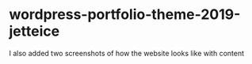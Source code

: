 # wordpress-portfolio-theme-2019-jetteice

I also added two screenshots of how the website looks like with content
